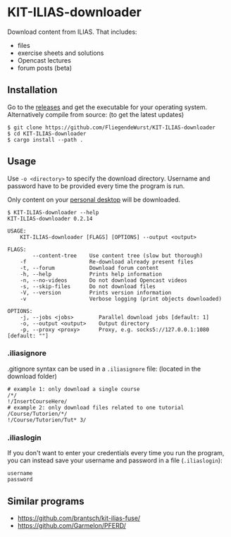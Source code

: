 # KIT-ILIAS-downloader

Download content from ILIAS. That includes:

* files
* exercise sheets and solutions
* Opencast lectures
* forum posts (beta)

## Installation

Go to the [releases](../../releases) and get the executable for your operating system. Alternatively compile from source: (to get the latest updates)
```
$ git clone https://github.com/FliegendeWurst/KIT-ILIAS-downloader
$ cd KIT-ILIAS-downloader
$ cargo install --path .
```

## Usage

Use `-o <directory>` to specify the download directory. Username and password have to be provided every time the program is run.

Only content on your [personal desktop](https://ilias.studium.kit.edu/ilias.php?baseClass=ilPersonalDesktopGUI&cmd=jumpToSelectedItems) will be downloaded.

```
$ KIT-ILIAS-downloader --help
KIT-ILIAS-downloader 0.2.14

USAGE:
    KIT-ILIAS-downloader [FLAGS] [OPTIONS] --output <output>

FLAGS:
        --content-tree    Use content tree (slow but thorough)
    -f                    Re-download already present files
    -t, --forum           Download forum content
    -h, --help            Prints help information
    -n, --no-videos       Do not download Opencast videos
    -s, --skip-files      Do not download files
    -V, --version         Prints version information
    -v                    Verbose logging (print objects downloaded)

OPTIONS:
    -j, --jobs <jobs>        Parallel download jobs [default: 1]
    -o, --output <output>    Output directory
    -p, --proxy <proxy>      Proxy, e.g. socks5://127.0.0.1:1080 [default: ""]
```

### .iliasignore

.gitignore syntax can be used in a `.iliasignore` file: (located in the download folder)
```ignore
# example 1: only download a single course
/*/
!/InsertCourseHere/
# example 2: only download files related to one tutorial
/Course/Tutorien/*/
!/Course/Tutorien/Tut* 3/
```

### .iliaslogin

If you don't want to enter your credentials every time you run the program, you can instead save your username and password in a file (`.iliaslogin`):

```
username
password
```

## Similar programs

- https://github.com/brantsch/kit-ilias-fuse/
- https://github.com/Garmelon/PFERD/
